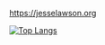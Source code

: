 https://jesselawson.org

[![Top Langs](https://github-readme-stats-git-masterrstaa-rickstaa.vercel.app/api/top-langs/?username=jesselawson&&langs_count=15&hide=css,scss,html,php&layout=compact)](https://github.com/anuraghazra/github-readme-stats)
